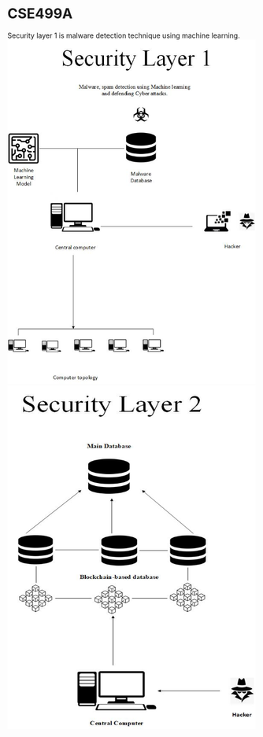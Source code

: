 # CSE499A
Security layer 1 is malware detection technique using machine learning. 
<img src="image/CSE499_Layer_1.jpg" alt="Alt text" title="Layer_1" width="700" height="700">
<img src="image/CSE499_Layer_2.jpg" alt="Alt text" title="Layer_2" width="700" height="700">